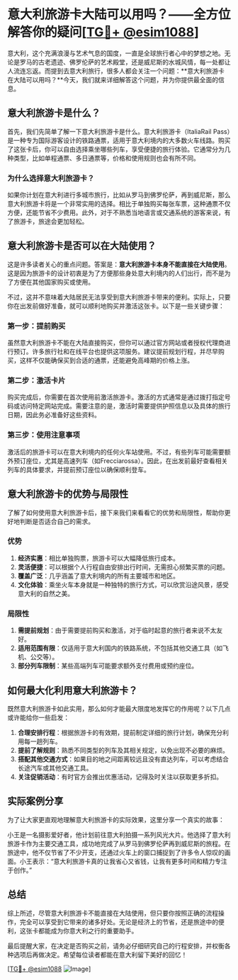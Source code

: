 # 意大利旅游卡大陆可以用吗？——全方位解答你的疑问[[TG💪+ @esim1088](https://t.me/s/esim1088)]

意大利，这个充满浪漫与艺术气息的国度，一直是全球旅行者心中的梦想之地。无论是罗马的古老遗迹、佛罗伦萨的艺术殿堂，还是威尼斯的水城风情，每一处都让人流连忘返。而提到去意大利旅行，很多人都会关注一个问题：**意大利旅游卡在大陆可以用吗？**今天，我们就来详细解答这个问题，并为你提供最全面的信息。

## 意大利旅游卡是什么？

首先，我们先简单了解一下意大利旅游卡是什么。意大利旅游卡（ItaliaRail Pass）是一种专为国际游客设计的铁路通票，适用于意大利境内的大多数火车线路。购买了这张卡后，你可以自由选择乘坐哪些列车，享受便捷的旅行体验。它通常分为几种类型，比如单程通票、多日通票等，价格和使用规则也会有所不同。

### 为什么选择意大利旅游卡？

如果你计划在意大利进行多城市旅行，比如从罗马到佛罗伦萨，再到威尼斯，那么意大利旅游卡将是一个非常实用的选择。相比于单独购买每张车票，这种通票不仅方便，还能节省不少费用。此外，对于不熟悉当地语言或交通系统的游客来说，有了旅游卡，旅途会更加轻松。

## 意大利旅游卡是否可以在大陆使用？

这是许多读者关心的重点问题。答案是：**意大利旅游卡本身不能直接在大陆使用**。这是因为旅游卡的设计初衷是为了方便那些身处意大利境内的人们出行，而不是为了方便在其他国家购买或使用。

不过，这并不意味着大陆居民无法享受到意大利旅游卡带来的便利。实际上，只要你在出发前做好准备，就可以顺利地购买并激活这张卡。以下是一些关键步骤：

### 第一步：提前购买

虽然意大利旅游卡不能在大陆直接购买，但你可以通过官方网站或者授权代理商进行预订。许多旅行社和在线平台也提供这项服务。建议提前规划行程，并尽早购买，这样不仅能确保买到合适的通票，还能避免高峰期的价格上涨。

### 第二步：激活卡片

购买完成后，你需要在首次使用前激活旅游卡。激活的方式通常是通过拨打指定号码或访问特定网站完成。需要注意的是，激活时需要提供护照信息以及具体的旅行日期，因此务必准备好这些资料。

### 第三步：使用注意事项

激活后的旅游卡可以在意大利境内的任何火车站使用。不过，有些列车可能需要额外预订座位，尤其是高速列车（如Frecciarossa）。因此，在出发前最好查看相关列车的具体要求，并提前预订座位以确保顺利登车。

## 意大利旅游卡的优势与局限性

了解了如何使用意大利旅游卡后，接下来我们来看看它的优势和局限性，帮助你更好地判断是否适合自己的需求。

### 优势

1. **经济实惠**：相比单独购票，旅游卡可以大幅降低旅行成本。
2. **灵活便捷**：可以根据个人行程自由安排出行时间，无需担心频繁买票的问题。
3. **覆盖广泛**：几乎涵盖了意大利境内的所有主要城市和地区。
4. **文化体验**：乘坐火车本身就是一种独特的旅行方式，可以欣赏沿途风景，感受意大利的自然之美。

### 局限性

1. **需提前规划**：由于需要提前购买和激活，对于临时起意的旅行者来说不太友好。
2. **适用范围有限**：仅适用于意大利国内的铁路系统，不包括其他交通工具（如飞机、公交等）。
3. **部分列车限制**：某些高端列车可能要求额外支付费用或预约座位。

## 如何最大化利用意大利旅游卡？

既然意大利旅游卡如此实用，那么如何才能最大限度地发挥它的作用呢？以下几点或许能给你一些启发：

1. **合理安排行程**：根据旅游卡的有效期，提前制定详细的旅行计划，确保充分利用每一趟列车。
2. **提前了解规则**：熟悉不同类型的列车及其相关规定，以免出现不必要的麻烦。
3. **搭配其他交通方式**：如果目的地之间距离较远且没有直达列车，可以考虑结合长途汽车或其他交通工具。
4. **关注促销活动**：有时官方会推出优惠活动，记得及时关注以获取更多折扣。

## 实际案例分享

为了让大家更直观地理解意大利旅游卡的实际效果，这里分享一个真实的故事：

小王是一名摄影爱好者，他计划前往意大利拍摄一系列风光大片。他选择了意大利旅游卡作为主要交通工具，成功地完成了从罗马到佛罗伦萨再到威尼斯的旅程。在旅途中，他不仅节省了不少开支，还通过火车上的窗口捕捉到了许多令人惊叹的画面。小王表示：“意大利旅游卡真的让我省心又省钱，让我有更多时间和精力专注于创作。”

## 总结

综上所述，尽管意大利旅游卡不能直接在大陆使用，但只要你按照正确的流程操作，完全可以享受到它带来的诸多好处。无论是经济上的节省，还是旅途中的便利，这张卡都能成为你意大利之行的重要助手。

最后提醒大家，在决定是否购买之前，请务必仔细研究自己的行程安排，并权衡各种选项后再做决定。希望每位读者都能在意大利留下美好的回忆！

[[TG💪+ @esim1088](https://t.me/s/esim1088) ![Image](https://i.postimg.cc/4NQfJmqS/Snipaste-2025-05-13-00-14-12.png)]